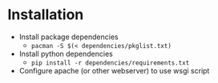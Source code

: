 # Installation
* Install package dependencies
  *  `pacman -S $(< dependencies/pkglist.txt)`
* Install python dependencies
  *  `pip install -r dependencies/requirements.txt`
* Configure apache (or other webserver) to use wsgi script
